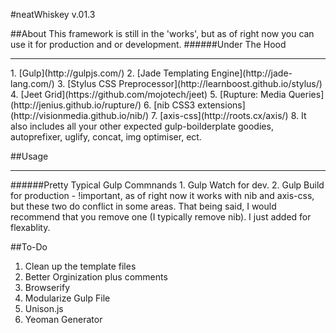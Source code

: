 #neatWhiskey v.01.3

##About
This framework is still in the 'works', but as of right now you can use it for production and or development.
######Under The Hood
<hr />
1. [Gulp](http://gulpjs.com/)
2. [Jade Templating Engine](http://jade-lang.com/)
3. [Stylus CSS Preprocessor](http://learnboost.github.io/stylus/)
4. [Jeet Grid](https://github.com/mojotech/jeet)
5. [Rupture: Media Queries](http://jenius.github.io/rupture/)
6. [nib CSS3 extensions](http://visionmedia.github.io/nib/)
7. [axis-css](http://roots.cx/axis/)
8. It also includes all your other expected gulp-boilderplate goodies, autoprefixer, uglify, concat, img optimiser, ect.


##Usage
<hr />
######Pretty Typical Gulp Commnands
1. Gulp Watch for dev.
2. Gulp Build for production
- !important, as of right now it works with nib and axis-css, but these two do conflict in some areas. That being said, I would recommend that you remove one (I typically remove nib). I just added for flexablity.


##To-Do
1. Clean up the template files
2. Better Orginization plus comments
3. Browserify
4. Modularize Gulp File
5. Unison.js
6. Yeoman Generator



